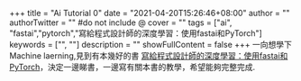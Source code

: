 +++
title = "Ai Tutorial 0"
date = "2021-04-20T15:26:46+08:00"
author = ""
authorTwitter = "" #do not include @
cover = ""
tags = ["ai", "fastai","pytorch","寫給程式設計師的深度學習：使用fastai和PyTorch"]
keywords = ["", ""]
description = ""
showFullContent = false
+++
一向想學下 Machine laerning,見到有本幾好的書 [寫給程式設計師的深度學習：使用fastai和PyTorch](https://www.books.com.tw/products/0010886129?sloc=main)，決定一邊睇書，一邊寫有關本書的教學，希望能夠完整完成.